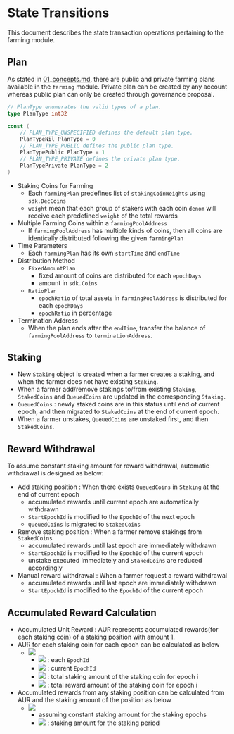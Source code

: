 <!-- order: 3 -->

 # State Transitions

This document describes the state transaction operations pertaining to the farming module.

## Plan

As stated in [01_concepts.md](01_concepts.md), there are public and private farming plans available in the `farming` module. Private plan can be created by any account whereas public plan can only be created through governance proposal.

```go
// PlanType enumerates the valid types of a plan.
type PlanType int32

const (
    // PLAN_TYPE_UNSPECIFIED defines the default plan type.
    PlanTypeNil PlanType = 0
    // PLAN_TYPE_PUBLIC defines the public plan type.
    PlanTypePublic PlanType = 1
    // PLAN_TYPE_PRIVATE defines the private plan type.
    PlanTypePrivate PlanType = 2
)
```

- Staking Coins for Farming
  - Each `farmingPlan` predefines list of `stakingCoinWeights` using `sdk.DecCoins`
  - `weight` mean that each group of stakers with each coin `denom` will receive each predefined `weight` of the total rewards
- Multiple Farming Coins within a `farmingPoolAddress`
  - If `farmingPoolAddress` has multiple kinds of coins, then all coins are identically distributed following the given `farmingPlan`
- Time Parameters
  - Each `farmingPlan` has its own `startTime` and `endTime`
- Distribution Method
  - `FixedAmountPlan`
    - fixed amount of coins are distributed for each `epochDays`
    - amount in `sdk.Coins`
  - `RatioPlan`
    - `epochRatio` of total assets in `farmingPoolAddress` is distributed for each `epochDays`
    - `epochRatio` in percentage
- Termination Address
  - When the plan ends after the `endTime`, transfer the balance of `farmingPoolAddress` to `terminationAddress`.

## Staking

- New `Staking` object is created when a farmer creates a staking, and when the farmer does not have existing `Staking`.
- When a farmer add/remove stakings to/from existing `Staking`, `StakedCoins` and `QueuedCoins` are updated in the corresponding `Staking`.
- `QueuedCoins` : newly staked coins are in this status until end of current epoch, and then migrated to `StakedCoins` at the end of current epoch.
- When a farmer unstakes, `QueuedCoins` are unstaked first, and then `StakedCoins`.

## Reward Withdrawal

To assume constant staking amount for reward withdrawal, automatic withdrawal is designed as below:
- Add staking position : When there exists `QueuedCoins` in `Staking` at the end of current epoch
  - accumulated rewards until current epoch are automatically withdrawn
  - `StartEpochId` is modified to the `EpochId` of the next epoch
  - `QueuedCoins` is migrated to `StakedCoins`
- Remove staking position : When a farmer remove stakings from `StakedCoins`
  - accumulated rewards until last epoch are immediately withdrawn
  - `StartEpochId` is modified to the `EpochId` of the current epoch
  - unstake executed immediately and `StakedCoins` are reduced accordingly
- Manual reward withdrawal : When a farmer request a reward withdrawal
  - accumulated rewards until last epoch are immediately withdrawn
  - `StartEpochId` is modified to the `EpochId` of the current epoch

## Accumulated Reward Calculation

- Accumulated Unit Reward : AUR represents accumulated rewards(for each staking coin) of a staking position with amount 1.
- AUR for each staking coin for each epoch can be calculated as below
  - ![](https://latex.codecogs.com/svg.latex?\Large&space;\sum_{i=0}^{now}\frac{TR_i}{TS_i})
    - ![](https://latex.codecogs.com/svg.latex?\Large&space;i) : each `EpochId`
    - ![](https://latex.codecogs.com/svg.latex?\Large&space;now) : current `EpochId`
    - ![](https://latex.codecogs.com/svg.latex?\Large&space;TS_i) : total staking amount of the staking coin for epoch i
    - ![](https://latex.codecogs.com/svg.latex?\Large&space;TR_i) : total reward amount of the staking coin for epoch i
- Accumulated rewards from any staking position can be calculated from AUR and the staking amount of the position as below
  - ![](https://latex.codecogs.com/svg.latex?\Large&space;x*\(\sum_{i=0}^{now}\frac{TR_i}{TS_i}-\sum_{i=0}^{start}\frac{TR_i}{TS_i}\))
    - assuming constant staking amount for the staking epochs
    - ![](https://latex.codecogs.com/svg.latex?\Large&space;x) : staking amount for the staking period